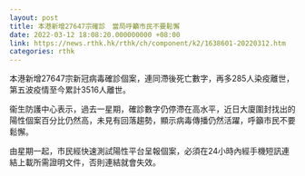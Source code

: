 ```yaml
---
layout: post
title: 本港新增27647宗確診　當局呼籲市民不要鬆懈
date: 2022-03-12 18:08:20.000000000 +08:00
link: https://news.rthk.hk/rthk/ch/component/k2/1638601-20220312.htm
categories: rthk
---
```


本港新增27647宗新冠病毒確診個案，連同滯後死亡數字，再多285人染疫離世，第五波疫情至今累計3516人離世。

衞生防護中心表示，過去一星期，確診數字仍停滯在高水平，近日大廈圍封找出的陽性個案百分比仍然高，未見有回落趨勢，顯示病毒傳播仍然活躍，呼籲市民不要鬆懈。

由星期一起，市民經快速測試陽性平台呈報個案，必須在24小時內經手機短訊連結上載所需證明文件，否則連結就會失效。
